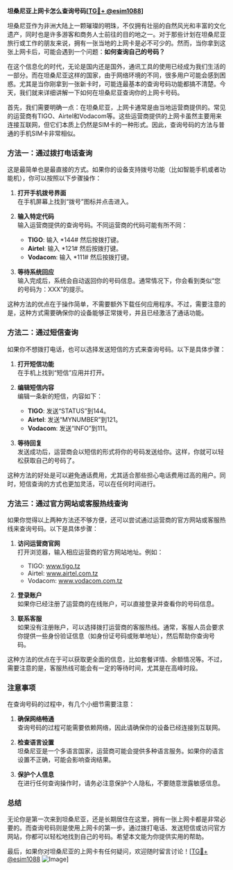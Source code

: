 **坦桑尼亚上网卡怎么查询号码[[TG💪+ @esim1088](https://t.me/s/esim1088)]**

坦桑尼亚作为非洲大陆上一颗璀璨的明珠，不仅拥有壮丽的自然风光和丰富的文化遗产，同时也是许多游客和商务人士前往的目的地之一。对于那些计划在坦桑尼亚旅行或工作的朋友来说，拥有一张当地的上网卡是必不可少的。然而，当你拿到这张上网卡后，可能会遇到一个问题：**如何查询自己的号码？**

在这个信息化的时代，无论是国内还是国外，通讯工具的使用已经成为我们生活的一部分。而在坦桑尼亚这样的国家，由于网络环境的不同，很多用户可能会感到困惑。尤其是当你刚拿到一张新卡时，可能连最基本的查询号码功能都搞不清楚。今天，我们就来详细讲解一下如何在坦桑尼亚查询你的上网卡号码。

首先，我们需要明确一点：在坦桑尼亚，上网卡通常是由当地运营商提供的。常见的运营商有TIGO、Airtel和Vodacom等。这些运营商提供的上网卡虽然主要用来连接互联网，但它们本质上仍然是SIM卡的一种形式。因此，查询号码的方法与普通的手机SIM卡非常相似。

### 方法一：通过拨打电话查询

这是最简单也是最直接的方式。如果你的设备支持拨号功能（比如智能手机或者功能机），你可以按照以下步骤操作：

1. **打开手机拨号界面**  
   在手机屏幕上找到“拨号”图标并点击进入。

2. **输入特定代码**  
   输入运营商提供的查询号码。不同运营商的代码可能有所不同：
   - **TIGO**: 输入 *144# 然后按拨打键。
   - **Airtel**: 输入 *121# 然后按拨打键。
   - **Vodacom**: 输入 *111# 然后按拨打键。

3. **等待系统回应**  
   输入完成后，系统会自动返回你的号码信息。通常情况下，你会看到类似“您的号码为：XXX”的提示。

这种方法的优点在于操作简单，不需要额外下载任何应用程序。不过，需要注意的是，这种方式需要确保你的设备能够正常拨号，并且已经激活了通话功能。

### 方法二：通过短信查询

如果你不想拨打电话，也可以选择发送短信的方式来查询号码。以下是具体步骤：

1. **打开短信功能**  
   在手机上找到“短信”应用并打开。

2. **编辑短信内容**  
   编辑一条新的短信，内容如下：
   - **TIGO**: 发送“STATUS”到144。
   - **Airtel**: 发送“MYNUMBER”到121。
   - **Vodacom**: 发送“INFO”到111。

3. **等待回复**  
   发送成功后，运营商会以短信的形式将你的号码发送给你。这样，你就可以轻松获取自己的号码了。

这种方法的好处是可以避免通话费用，尤其适合那些担心电话费用过高的用户。同时，短信查询的方式也更加灵活，可以在任何时间进行。

### 方法三：通过官方网站或客服热线查询

如果你觉得以上两种方法还不够方便，还可以尝试通过运营商的官方网站或客服热线来查询号码。以下是具体步骤：

1. **访问运营商官网**  
   打开浏览器，输入相应运营商的官方网站地址。例如：
   - TIGO: www.tigo.tz
   - Airtel: www.airtel.com.tz
   - Vodacom: www.vodacom.com.tz

2. **登录账户**  
   如果你已经注册了运营商的在线账户，可以直接登录并查看你的号码信息。

3. **联系客服**  
   如果没有注册账户，可以选择拨打运营商的客服热线。通常，客服人员会要求你提供一些身份验证信息（如身份证号码或账单地址），然后帮助你查询号码。

这种方法的优点在于可以获取更全面的信息，比如套餐详情、余额情况等。不过，需要注意的是，客服热线可能会有一定的等待时间，尤其是在高峰时段。

### 注意事项

在查询号码的过程中，有几个小细节需要注意：

1. **确保网络畅通**  
   查询号码的过程可能需要依赖网络，因此请确保你的设备已经连接到互联网。

2. **检查语言设置**  
   坦桑尼亚是一个多语言国家，运营商可能会提供多种语言服务。如果你的语言设置不正确，可能会影响查询结果。

3. **保护个人信息**  
   在进行任何查询操作时，请务必注意保护个人隐私，不要随意泄露敏感信息。

### 总结

无论你是第一次来到坦桑尼亚，还是长期居住在这里，拥有一张上网卡都是非常必要的。而查询号码则是使用上网卡的第一步。通过拨打电话、发送短信或访问官方网站，你都可以轻松地找到自己的号码。希望本文能为你提供实用的帮助。

最后，如果你对坦桑尼亚的上网卡有任何疑问，欢迎随时留言讨论！[[TG💪+ @esim1088](https://t.me/s/esim1088) ![Image](https://i.postimg.cc/4NQfJmqS/Snipaste-2025-05-13-00-14-12.png)]
